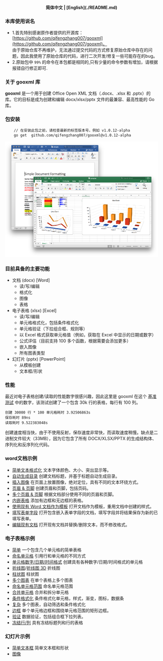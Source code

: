 <h4 align="center"><strong>简体中文</strong> | [English](./README.md)

### 本库使用说名

- 1.首先特别感谢原作者提供的开源库：[https://github.com/qifengzhang007/gooxml](https://github.com/qifengzhang007/gooxml)。   
  由于原始仓库不再维护，无法通过提交代码的方式修复原始仓库中存在的问题，因此我使用了原始仓库的代码，进行二次开发/修复一些可能存在的bug。
- 2.原始包中 `99%` 的命令在本包都是相同的,只有少量的命令参数有增加，请根据报错自行修正即可.

### 关于 gooxml 库

**gooxml** 是一个用于创建 Office Open XML 文档（.docx、.xlsx 和 .pptx）的库。它的目标是成为创建和编辑 docx/xlsx/pptx 文件的最兼容、最高性能的 Go 库。

### 包安装

```code  
    // 在安装此包之前，请检查最新的标签版本号，例如 v1.0.12-alpha
    go get  github.com/qifengzhang007/gooxml@v1.0.12-alpha
```

![gooxml](./_examples/preview.png "gooxml")

### 目前具备的主要功能

- 文档 (docx) [Word]
    - 读/写/编辑
    - 格式化
    - 图像
    - 表格
- 电子表格 (xlsx) [Excel]
    - 读/写/编辑
    - 单元格格式化，包括条件格式化
    - 单元格验证（下拉组合框、规则等）
    - 以 Excel 格式获取单元格值（例如，获取在 Excel 中显示的日期或数字）
    - 公式评估（目前支持 100 多个函数，根据需要会添加更多）
    - 嵌入图像
    - 所有图表类型
- 幻灯片 (pptx) [PowerPoint]
    - 从模板创建
    - 文本框/形状

### 性能

最近对电子表格创建/读取的性能数字很感兴趣，因此这里是 gooxml 在这个 [基准测试](./_examples/spreadsheet/lots-of-rows) 中的数字，该测试创建了一个包含 30k
行的表格，每行有 100 列。

    创建 30000 行 * 100 单元格耗时 3.92506863s
    保存耗时 89ns
    读取耗时 9.522383048s

创建速度相当快，由于不使用反射，保存速度非常快，而读取速度稍慢。缺点是二进制文件较大（33MB），因为它包含了所有 DOCX/XLSX/PPTX 的生成结构体、序列化和反序列化代码。

### word文档示例

- [简单文本格式化](./_examples/document/simple)    文本字体颜色、大小、突出显示等。
- [自动生成目录](./_examples/document/toc)    创建文档标题，并基于标题自动生成目录。
- [插入图像](./_examples/document/image)    在页面上放置图像，绝对定位，具有不同的文本环绕方式。
- [页眉 & 页脚](./_examples/document/header-footer)    创建页眉和页脚，包括页码。
- [多个页眉 & 页脚](./_examples/document/header-footer-multiple)    根据文档部分使用不同的页眉和页脚。
- [内嵌表格](./_examples/document/tables)    添加有边框和无边框的表格。
- [使用现有 Word 文档作为模板](./_examples/document/use-template)    打开文档作为模板，重用文档中创建的样式。
- [填写表单字段](./_examples/document/fill-out-form)    打开包含嵌入表单字段的文档，填写字段并将结果保存为新的已填写表单。
- [编辑现有文档](./_examples/document/edit-document)    打开现有文档并替换/删除文本，而不修改格式。

### 电子表格示例

- [简单](./_examples/spreadsheet/simple)    一个包含几个单元格的简单表格
- [命名单元格](./_examples/spreadsheet/named-cells)    引用行和单元格的不同方式
- [单元格数字/日期/时间格式](./_examples/spreadsheet/number-date-time-formats)    创建具有各种数字/日期/时间格式的单元格
- [折线图](./_examples/spreadsheet/line-chart)/[折线图 3D](./_examples/spreadsheet/line-chart-3d)
  折线图
- [柱状图](./_examples/spreadsheet/bar-chart)    柱状图
- [多个图表](./_examples/spreadsheet/multiple-charts)    在单个表格上多个图表
- [命名单元格范围](./_examples/spreadsheet/named-ranges)    命名单元格范围
- [合并单元格](./_examples/spreadsheet/merged)    合并和拆分单元格
- [条件格式化](./_examples/spreadsheet/conditional-formatting)    条件格式化单元格，样式，渐变，图标，数据条
- [复杂](./_examples/spreadsheet/complex)    多个图表，自动筛选和条件格式化
- [边框](./_examples/spreadsheet/borders)    单个单元格边框和围绕单元格范围的矩形边框。
- [验证](./_examples/spreadsheet/validation)    数据验证，包括组合框下拉列表。
- [冻结行/列](./_examples/spreadsheet/freeze-rows-cols)    具有冻结标题列和行的表格

### 幻灯片示例

- [简单文本框](./_examples/presentation/simple)    简单文本框和形状
- [图像](https://github.com/qifengzhang007/gooxml)
